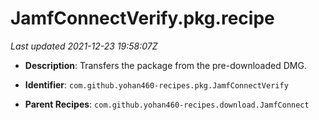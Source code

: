 # JamfConnectVerify.pkg.recipe

_Last updated 2021-12-23 19:58:07Z_

- **Description**: Transfers the package from the pre-downloaded DMG.

- **Identifier**: `com.github.yohan460-recipes.pkg.JamfConnectVerify`

- **Parent Recipes**: `com.github.yohan460-recipes.download.JamfConnect`